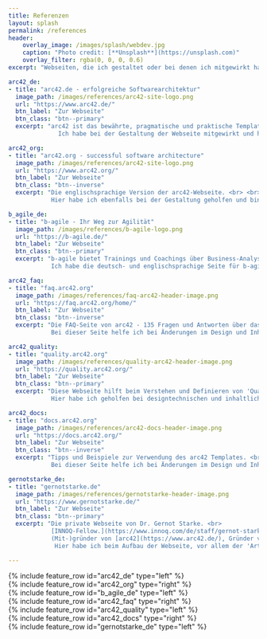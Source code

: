 ```yaml
---
title: Referenzen
layout: splash
permalink: /references
header:
    overlay_image: /images/splash/webdev.jpg
    caption: "Photo credit: [**Unsplash**](https://unsplash.com)"
    overlay_filter: rgba(0, 0, 0, 0.6)
excerpt: "Webseiten, die ich gestaltet oder bei denen ich mitgewirkt habe"

arc42_de:
- title: "arc42.de - erfolgreiche Softwarearchitektur"
  image_path: /images/references/arc42-site-logo.png
  url: "https://www.arc42.de/"
  btn_label: "Zur Webseite"
  btn_class: "btn--primary"
  excerpt: "arc42 ist das bewährte, pragmatische und praktische Template zur Dokumentation von Softwarearchitektur. <br> <br>
              Ich habe bei der Gestaltung der Webseite mitgewirkt und helfe bei der Instandhaltung."

arc42_org:
- title: "arc42.org - successful software architecture"
  image_path: /images/references/arc42-site-logo.png
  url: "https://www.arc42.org/"
  btn_label: "Zur Webseite"
  btn_class: "btn--inverse"
  excerpt: "Die englischsprachige Version der arc42-Webseite. <br> <br>
            Hier habe ich ebenfalls bei der Gestaltung geholfen und bin aktiv bei der Instandhaltung beteiligt."

b_agile_de:
- title: "b-agile - Ihr Weg zur Agilität"
  image_path: /images/references/b-agile-logo.png
  url: "https://b-agile.de/"
  btn_label: "Zur Webseite"
  btn_class: "btn--primary"
  excerpt: "b-agile bietet Trainings und Coachings über Business-Analyse & Requirements Engineering und System-/Software-Architekturen. <br> <br>
            Ich habe die deutsch- und englischsprachige Seite für b-agile entwickelt."

arc42_faq:
- title: "faq.arc42.org"
  image_path: /images/references/faq-arc42-header-image.png
  url: "https://faq.arc42.org/home/"
  btn_label: "Zur Webseite"
  btn_class: "btn--inverse"
  excerpt: "Die FAQ-Seite von arc42 - 135 Fragen und Antworten über das Architektur-Dokumentations-Template. <br> <br>
            Bei dieser Seite helfe ich bei Änderungen im Design und Inhalt."

arc42_quality:
- title: "quality.arc42.org"
  image_path: /images/references/quality-arc42-header-image.png
  url: "https://quality.arc42.org/"
  btn_label: "Zur Webseite"
  btn_class: "btn--primary"
  excerpt: "Diese Webseite hilft beim Verstehen und Definieren von 'Qualität' und Qualitätsanforderungen von Informatiksystemen. <br> <br>
            Hier habe ich geholfen bei designtechnischen und inhaltliche Erweiterungen sowie beim Verwenden von Tags zur besseren Übersicht."

arc42_docs:
- title: "docs.arc42.org"
  image_path: /images/references/arc42-docs-header-image.png
  url: "https://docs.arc42.org/"
  btn_label: "Zur Webseite"
  btn_class: "btn--inverse"
  excerpt: "Tipps und Beispiele zur Verwendung des arc42 Templates. <br> <br>
            Bei dieser Seite helfe ich bei Änderungen im Design und Inhalt."

gernotstarke_de:
- title: "gernotstarke.de"
  image_path: /images/references/gernotstarke-header-image.png
  url: "https://www.gernotstarke.de/"
  btn_label: "Zur Webseite"
  btn_class: "btn--primary"
  excerpt: "Die private Webseite von Dr. Gernot Starke. <br>
            [INNOQ-Fellow.](https://www.innoq.com/de/staff/gernot-starke/) Coach und Consultant für Softwareprojekte, berät Organisationen aus unterschiedlichen Branchen, mit Fokus Informationssysteme. <br>
            (Mit-)gründer von [arc42](https://www.arc42.de/), Gründer von [aim42](https://www.aim42.org/), Gründungsmitglied des [iSAQB e.V](https://www.isaqb.org/).. <br> <br>
             Hier habe ich beim Aufbau der Webseite, vor allem der 'Artikel' Unterseite, geholfen, und helfe dabei, alles aktuell zu halten."

---
```


<div class="references_bright">
{% include feature_row id="arc42_de" type="left" %}
</div>

<div class="references_dark">
{% include feature_row id="arc42_org" type="right" %}
</div>

<div class="references_bright">
{% include feature_row id="b_agile_de" type="left" %}
</div>

<div class="references_dark">
{% include feature_row id="arc42_faq" type="right" %}
</div>

<div class="references_bright">
{% include feature_row id="arc42_quality" type="left" %}
</div>

<div class="references_dark">
{% include feature_row id="arc42_docs" type="right" %}
</div>

<div class="references_bright">
{% include feature_row id="gernotstarke_de" type="left" %}
</div>
